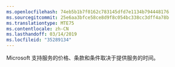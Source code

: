 ```yaml
---
ms.openlocfilehash: 74eb5b1b7f0162c783145dfd7e1134b794448176
ms.sourcegitcommit: 25e6aa3bfce58ce8d9f8c054bc338cc3dff4a78b
ms.translationtype: MTE75
ms.contentlocale: zh-CN
ms.lasthandoff: 03/14/2019
ms.locfileid: "35289134"
---
```

Microsoft 支持服务的价格、条款和条件取决于提供服务的时间。